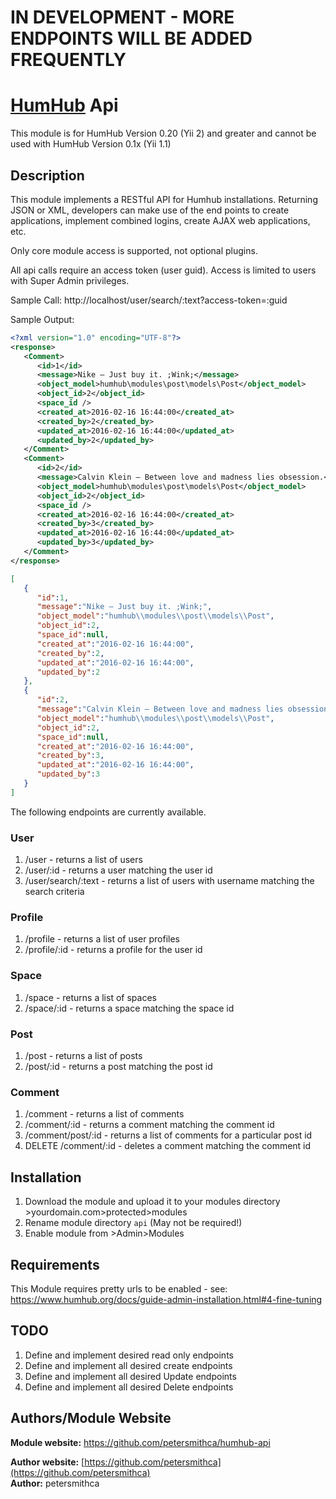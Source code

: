 # IN DEVELOPMENT - MORE ENDPOINTS WILL BE ADDED FREQUENTLY

# [HumHub](https://github.com/humhub/humhub) Api

This module is for HumHub Version 0.20 (Yii 2) and greater and cannot be used with HumHub Version 0.1x (Yii 1.1)

## Description

This module implements a RESTful API for Humhub installations.  Returning JSON or XML, developers can make use of
the end points to create applications, implement combined logins, create AJAX web applications, etc.

Only core module access is supported, not optional plugins.

All api calls require an access token (user guid).  Access is limited to users with Super Admin privileges.

Sample Call: http://localhost/user/search/:text?access-token=:guid

Sample Output:
```xml
<?xml version="1.0" encoding="UTF-8"?>
<response>
   <Comment>
      <id>1</id>
      <message>Nike – Just buy it. ;Wink;</message>
      <object_model>humhub\modules\post\models\Post</object_model>
      <object_id>2</object_id>
      <space_id />
      <created_at>2016-02-16 16:44:00</created_at>
      <created_by>2</created_by>
      <updated_at>2016-02-16 16:44:00</updated_at>
      <updated_by>2</updated_by>
   </Comment>
   <Comment>
      <id>2</id>
      <message>Calvin Klein – Between love and madness lies obsession.</message>
      <object_model>humhub\modules\post\models\Post</object_model>
      <object_id>2</object_id>
      <space_id />
      <created_at>2016-02-16 16:44:00</created_at>
      <created_by>3</created_by>
      <updated_at>2016-02-16 16:44:00</updated_at>
      <updated_by>3</updated_by>
   </Comment>
</response>

```
```json
[
   {
      "id":1,
      "message":"Nike – Just buy it. ;Wink;",
      "object_model":"humhub\\modules\\post\\models\\Post",
      "object_id":2,
      "space_id":null,
      "created_at":"2016-02-16 16:44:00",
      "created_by":2,
      "updated_at":"2016-02-16 16:44:00",
      "updated_by":2
   },
   {
      "id":2,
      "message":"Calvin Klein – Between love and madness lies obsession.",
      "object_model":"humhub\\modules\\post\\models\\Post",
      "object_id":2,
      "space_id":null,
      "created_at":"2016-02-16 16:44:00",
      "created_by":3,
      "updated_at":"2016-02-16 16:44:00",
      "updated_by":3
   }
]
```


The following endpoints are currently available.

### User

1. /user - returns a list of users
2. /user/:id - returns a user matching the user id 
3. /user/search/:text - returns a list of users with username matching the search criteria

### Profile

1. /profile - returns a list of user profiles
2. /profile/:id - returns a profile for the user id 

### Space

1. /space - returns a list of spaces
2. /space/:id - returns a space matching the space id 

### Post

1. /post - returns a list of posts
2. /post/:id - returns a post matching the post id 

### Comment

1. /comment - returns a list of comments
2. /comment/:id - returns a comment matching the comment id 
3. /comment/post/:id - returns a list of comments for a particular post id
4. DELETE /comment/:id - deletes a comment matching the comment id

## Installation
1. Download the module and upload it to your modules directory >yourdomain.com>protected>modules
2. Rename module directory ```api``` (May not be required!)
3. Enable module from >Admin>Modules

## Requirements
This Module requires pretty urls to be enabled - see: https://www.humhub.org/docs/guide-admin-installation.html#4-fine-tuning

## TODO
1. Define and implement desired read only endpoints
2. Define and implement all desired create endpoints
3. Define and implement all desired Update endpoints
4. Define and implement all desired Delete endpoints


## Authors/Module Website

__Module website:__ <https://github.com/petersmithca/humhub-api>  

__Author website:__ [https://github.com/petersmithca](https://github.com/petersmithca)    
__Author:__ petersmithca    
